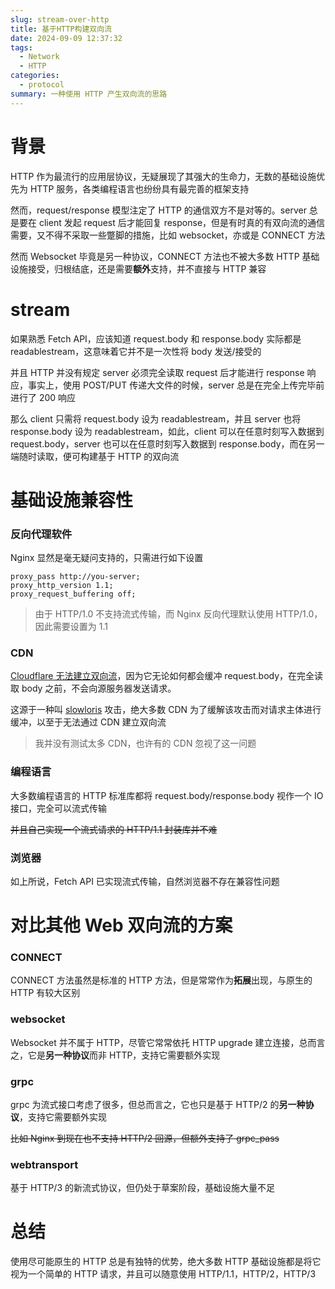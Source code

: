 ```yaml
---
slug: stream-over-http
title: 基于HTTP构建双向流
date: 2024-09-09 12:37:32
tags: 
  - Network
  - HTTP
categories: 
  - protocol
summary: 一种使用 HTTP 产生双向流的思路
---
```

# 背景
HTTP 作为最流行的应用层协议，无疑展现了其强大的生命力，无数的基础设施优先为 HTTP 服务，各类编程语言也纷纷具有最完善的框架支持

然而，request/response 模型注定了 HTTP 的通信双方不是对等的。server 总是要在 client 发起 request 后才能回复 response，但是有时真的有双向流的通信需要，又不得不采取一些蹩脚的措施，比如 websocket，亦或是 CONNECT 方法

然而 Websocket 毕竟是另一种协议，CONNECT 方法也不被大多数 HTTP 基础设施接受，归根结底，还是需要**额外**支持，并不直接与 HTTP 兼容

# stream
如果熟悉 Fetch API，应该知道 request.body 和 response.body 实际都是 readablestream，这意味着它并不是一次性将 body 发送/接受的

并且 HTTP 并没有规定 server 必须完全读取 request 后才能进行 response 响应，事实上，使用 POST/PUT 传递大文件的时候，server 总是在完全上传完毕前进行了 200 响应

那么 client 只需将 request.body 设为 readablestream，并且 server 也将 response.body 设为 readablestream，如此，client 可以在任意时刻写入数据到 request.body，server 也可以在任意时刻写入数据到 response.body，而在另一端随时读取，便可构建基于 HTTP 的双向流

# 基础设施兼容性
### 反向代理软件
Nginx 显然是毫无疑问支持的，只需进行如下设置
```
proxy_pass http://you-server;
proxy_http_version 1.1;
proxy_request_buffering off;
```
> 由于 HTTP/1.0 不支持流式传输，而 Nginx 反向代理默认使用 HTTP/1.0，因此需要设置为 1.1

### CDN
[Cloudflare 无法建立双向流](https://community.cloudflare.com/t/streaming-a-request/14724)，因为它无论如何都会缓冲 request.body，在完全读取 body 之前，不会向源服务器发送请求。

这源于一种叫 [slowloris](https://en.wikipedia.org/wiki/Slowloris_(computer_security)) 攻击，绝大多数 CDN 为了缓解该攻击而对请求主体进行缓冲，以至于无法通过 CDN 建立双向流

> 我并没有测试太多 CDN，也许有的 CDN 忽视了这一问题

### 编程语言
大多数编程语言的 HTTP 标准库都将 request.body/response.body 视作一个 IO 接口，完全可以流式传输

~~并且自己实现一个流式请求的 HTTP/1.1 封装库并不难~~

### 浏览器
如上所说，Fetch API 已实现流式传输，自然浏览器不存在兼容性问题

# 对比其他 Web 双向流的方案
### CONNECT
CONNECT 方法虽然是标准的 HTTP 方法，但是常常作为**拓展**出现，与原生的 HTTP 有较大区别

### websocket
Websocket 并不属于 HTTP，尽管它常常依托 HTTP upgrade 建立连接，总而言之，它是**另一种协议**而非 HTTP，支持它需要额外实现

### grpc
grpc 为流式接口考虑了很多，但总而言之，它也只是基于 HTTP/2 的**另一种协议**，支持它需要额外实现

~~比如 Nginx 到现在也不支持 HTTP/2 回源，但额外支持了 grpc_pass~~

### webtransport
基于 HTTP/3 的新流式协议，但仍处于草案阶段，基础设施大量不足

# 总结
使用尽可能原生的 HTTP 总是有独特的优势，绝大多数 HTTP 基础设施都是将它视为一个简单的 HTTP 请求，并且可以随意使用 HTTP/1.1，HTTP/2，HTTP/3